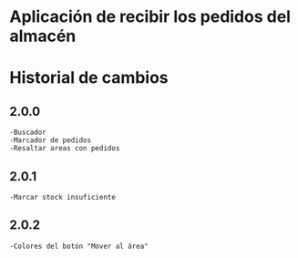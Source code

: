 # Aplicación de recibir los pedidos del almacén

# Historial de cambios
## 2.0.0
    -Buscador
    -Marcador de pedidos
    -Resaltar areas con pedidos
## 2.0.1
    -Marcar stock insuficiente
## 2.0.2
    -Colores del botón "Mover al área"
        